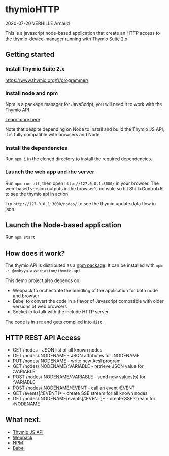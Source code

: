 # thymioHTTP 

2020-07-20 VERHILLE Arnaud

This is a javascript node-based application that create an HTTP access to the thymio-device-manager running with Thymio Suite 2.x

## Getting started

### Install Thymio Suite 2.x

https://www.thymio.org/fr/programmer/

### Install node and npm

Npm is a package manager for JavaScript, you will need it to work with the Thymio API

[Learn more here](https://docs.npmjs.com/getting-started/installing-node#install-npm--manage-npm-versions).

Note that despite depending on Node to install and build the Thymio JS API, it is fully compatible with browsers
and Node.

### Install the dependencies

Run `npm i` in the cloned directory to install the required dependencies.

### Launch the web app and rhe server

Run `npm run all`, then open `http://127.0.0.1:3000/` in your browser.
The web-based version outputs in the browser's console so hit Shift+Control+K to see the thymio api in action

Try `http://127.0.0.1:3000/nodes/` to see the thymio update data flow in json.

## Launch the Node-based application

Run `npm start`


## How does it work?

The thymio API is distributed as a [npm package](https://www.npmjs.com/package/@mobsya-association/thymio-api).
It can be installed with `npm -i @mobsya-association/thymio-api`.

This demo project also depends on:
* Webpack to orchestrate the bundling of the application for both node and browser
* Babel to convert the code in a flavor of Javascript compatible with older versions of web browsers
* Socket.io to talk with the include HTTP server

The code is in `src` and gets compiled into `dist`.

## HTTP REST API Access

- GET  /nodes                                 - JSON list of all known nodes
- GET  /nodes/:NODENAME                       - JSON attributes for :NODENAME
- PUT  /nodes/:NODENAME                       - write new Aesl program
- GET  /nodes/:NODENAME/:VARIABLE             - retrieve JSON value for :VARIABLE
- POST /nodes/:NODENAME/:VARIABLE             - send new values(s) for :VARIABLE
- POST /nodes/:NODENAME/:EVENT                - call an event :EVENT
- GET  /events\[/:EVENT\]*                      - create SSE stream for all known nodes
- GET  /nodes/:NODENAME/events\[/:EVENT\]*      - create SSE stream for :NODENAME

## What next.

* [Thymio JS API
](https://github.com/Mobsya/thymio-js-api-demo.git)
* [Webpack](https://webpack.js.org/)
* [NPM](https://docs.npmjs.com/)
* [Babel](https://babeljs.io/)
